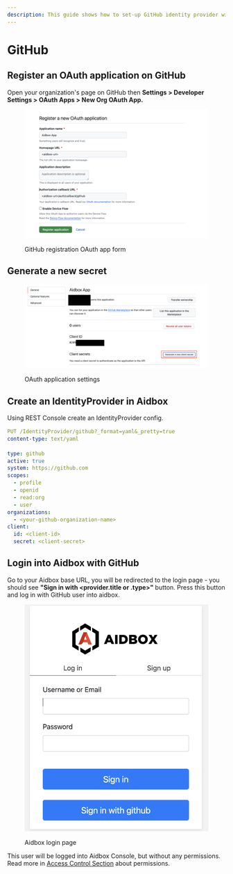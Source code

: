 ```yaml
---
description: This guide shows how to set-up GitHub identity provider with Aidbox
---
```


# GitHub

## Register an OAuth application on GitHub

Open your organization's page on GitHub then **Settings > Developer Settings > OAuth Apps > New Org OAuth App.**&#x20;

<figure><img src="../../../../.gitbook/assets/456cfed8-3dd6-464c-9428-3b3823dbd493.png" alt=""><figcaption><p>GitHub registration OAuth app form</p></figcaption></figure>

## Generate a new secret

<figure><img src="../../../../.gitbook/assets/a2e82a5a-716e-43bb-8f24-03d42d4100ee.png" alt=""><figcaption><p>OAuth application settings</p></figcaption></figure>

## Create an IdentityProvider in Aidbox

Using REST Console create an IdentityProvider config.

```yaml
PUT /IdentityProvider/github?_format=yaml&_pretty=true
content-type: text/yaml

type: github
active: true
system: https://github.com
scopes:
  - profile
  - openid
  - read:org
  - user
organizations:
  - <your-github-organization-name>
client:
  id: <client-id>
  secret: <client-secret>
```

## Login into Aidbox with GitHub

Go to your Aidbox base URL, you will be redirected to the login page - you should see **"Sign in with \<provider.title or .type>"** button. Press this button and log in with GitHub user into aidbox.

<figure><img src="../../../../.gitbook/assets/a9ee233e-fada-4230-8ccd-bedd9643a560.png" alt=""><figcaption><p>Aidbox login page</p></figcaption></figure>

This user will be logged into Aidbox Console, but without any permissions. Read more in [Access Control Section](../security/README.md) about permissions.

